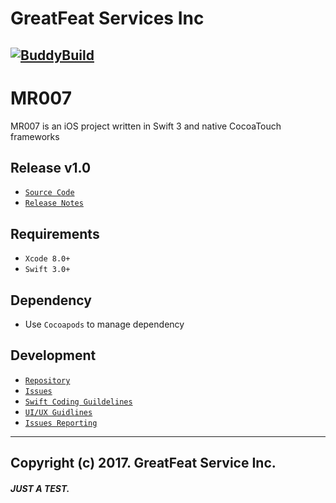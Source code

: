 # GreatFeat Services Inc
[![BuddyBuild](https://dashboard.buddybuild.com/api/statusImage?appID=58bfaf54740b0f01007b40db&branch=master&build=latest)](https://dashboard.buddybuild.com/apps/58bfaf54740b0f01007b40db/build/latest?branch=master)
---
# MR007
MR007 is an iOS project written in Swift 3 and native CocoaTouch frameworks

## Release v1.0
- [```Source Code```](https://github.com/GreatfeatServices/mr-ares/releases)
- [```Release Notes```](#)

## Requirements
- ``` Xcode 8.0+ ```
- ``` Swift 3.0+ ```

## Dependency
- Use ```Cocoapods``` to manage dependency

## Development
- [`Repository`](https://github.com/GreatfeatServices/mr-ares)
- [`Issues`](https://github.com/GreatfeatServices/mr-ares/issues)
- [`Swift Coding Guildelines`](https://github.com/GreatfeatServices/mr-ares/wiki/Great-Feat-iOS-Swift-3.0-Coding-Style)
- [`UI/UX Guidlines`](https://github.com/GreatfeatServices/mr-ares/wiki/Great-Feat-iOS-Standard-UI-UX)
- [`Issues Reporting`](https://github.com/GreatfeatServices/mr-ares/wiki/Issue-Reporting)

---
## Copyright (c) 2017. GreatFeat Service Inc.

#####  JUST A TEST.
